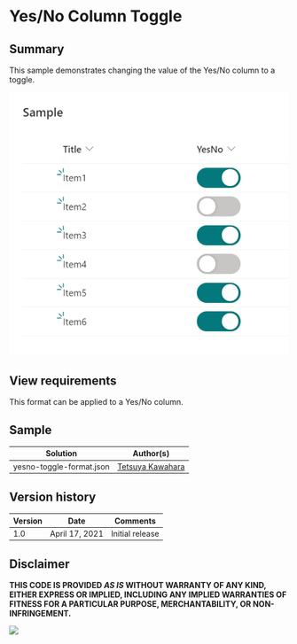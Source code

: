 # Yes/No Column Toggle

## Summary
This sample demonstrates changing the value of the Yes/No column to a toggle.

![screenshot of the sample](./screenshot.png)

## View requirements
This format can be applied to a Yes/No column.

## Sample

Solution                 |Author(s)
-------------------------|---------------------------
yesno-toggle-format.json |[Tetsuya Kawahara](https://twitter.com/techan_k)

## Version history

Version |Date           |Comments
--------|---------------|--------
1.0     |April 17, 2021 |Initial release


## Disclaimer
**THIS CODE IS PROVIDED *AS IS* WITHOUT WARRANTY OF ANY KIND, EITHER EXPRESS OR IMPLIED, INCLUDING ANY IMPLIED WARRANTIES OF FITNESS FOR A PARTICULAR PURPOSE, MERCHANTABILITY, OR NON-INFRINGEMENT.**

<img src="https://telemetry.sharepointpnp.com/sp-dev-list-formatting/column-samples/yesno-toggle-format" />